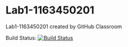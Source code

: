 # Lab1-1163450201
Lab1-1163450201 created by GitHub Classroom

Build Status:  [![Build Status](https://travis-ci.com/ComputerScienceHIT/Lab1-1163450201.svg?token=8ce9qxSAymrKXp2djuX1&branch=master)](https://travis-ci.com/ComputerScienceHIT/Lab1-1163450201)
